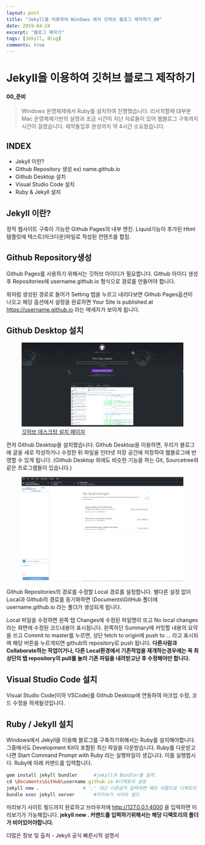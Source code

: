 ```yaml
---
layout: post
title: "Jekyll을 이용하여 Windows 에서 깃허브 블로그 제작하기_00"
date: 2019-04-24
excerpt: "블로그 제작기"
tags: [Jekyll, Blog]
comments: true
---
```

# Jekyll을 이용하여 깃허브 블로그 제작하기
#### 00_준비
> Windows 운영체제에서 Ruby를 설치하여 진행했습니다. 리서치할때 대부분 Mac 운영체제기반의 설명과 조금 시간이 지난 자료들이 있어 웹블로그 구축까지 시간이 걸렸습니다. 제작돌입후 완성까지 약 4시간 소요됬습니다. 

## INDEX
* Jekyll 이란?
* Github Repository 생성 ex) name.github.io
* Github Desktop 설치
* Visual Studio Code 설치
* Ruby & Jekyll 설치

## Jekyll 이란?
정적 웹사이트 구축이 가능한 Github Pages의 내부 엔진.
Liquid기능이 추가된 Html 템플릿에 텍스트(마크다운)파일로 작성된 컨텐츠를 합침.

## Github Repository생성

Github Pages를 사용하기 위해서는 깃허브 아이디가 필요합니다. Github 아이디 생성 후 Repositories에 
username.github.io 형식으로 경로를 만들어야 합니다.

위처럼 생성된 경로로 들어가 Setting 탭을 누르고 내리다보면 Github Pages옵션이 나오고 해당 옵션에서 설정을 완료하면 Your Site is published at https://username.github.io 라는 메세지가 보이게 됩니다. 

## Github Desktop 설치

<figure>
	<a href="https://desktop.github.com/"><img src="/assets/img/postimgs/2019/0425/jekyll0.png"></a>
	<figcaption><a href="http://www.flickr.com/photos/80901381@N04/7758832526/" title="Morning Fog Emerging From Trees by A Guy Taking Pictures, on Flickr">깃허브 데스크탑 설치 페이지</a></figcaption>
</figure>

먼저 Github Desktop을 설치했습니다. Github Desktop을 이용하면, 우리가 블로그에 글을 새로 작성하거나 수정한 뒤 파일을 인터넷 저장 공간에 저장하여 웹블로그에 반영할 수 있게 됩니다.
(Github Desktop 외에도 비슷한 기능을 하는 Git, Sourcetree와 같은 프로그램들이 있습니다.)

<figure>
	<img src="/assets/img/postimgs/2019/0425/jekyll1.png">
</figure>
Github Repositories의 경로를 수정할 Local 경로를 설정합니다. 별다른 설정 없이 Local과 Github의 경로를 동기화하면 \Documents\GitHub 폴더에 username.github.io 라는 폴더가 생성되게 됩니다.

Local 파일을 수정하면 왼쪽 탭 Changes에 수정된 파일명이 뜨고 No local changes라는 화면에 수정된 코드내용이 표시됩니다. 왼쪽하단 Summary에 커밋할 내용의 요약을 쓰고 Commit to master를 누르면, 상단 fetch to origin에 push to ... 라고 표시되며 해당 버튼을 누르게되면 github의 repository로 push 됩니다.
**다른사람과 Collaborate하는 작업이거나, 다른 Local환경에서 기존작업을 재개하는경우에는 꼭 최상단의 탭 repository의 pull를 눌러 기존 파일을 내려받고난 후 수정해야만 합니다.**

## Visual Studio Code 설치
Visual Studio Code(이하 VSCode)를 Github Desktop에 연동하여 마크업 수정, 코드 수정을 하게될것입니다. 

## Ruby / Jekyll 설치

Windows에서 Jekyll을 이용해 블로그를 구축하기위해서는 Ruby를 설치해야합니다. 그중에서도 Development Kit이 포함된 최신 파일을 다운받습니다.
Ruby를 다운받고나면 Start Command Prompt with Ruby 라는 실행파일이 생깁니다. 이를 실행합시다.
Ruby에 아래 커맨드를 입력합니다.

~~~ruby
gem install jekyll bundler		#jekyll과 Bundler를 설치.
cd \Documents\GitHub\username.github.io #디렉토리 설정
jekyll new . 				# '.' 대신 다른글자 입력하면 해당 이름으로 디렉토리 생성.
bundle exec jekyll server 		#미리보기 사이트 빌드
~~~

미리보기 사이트 빌드까지 완료하고 브라우저에 http://127.0.0.1:4000 을 입력하면 미리보기가 가능해집니다.
**jekyll new . 커맨드를 입력하기위해서는 해당 디렉토리의 폴더가 비어있어야합니다.**

더많은 정보 및 출처 - <a src="https://jekyllrb-ko.github.io/docs/quickstart/">Jekyll 공식 빠른시작 설명서</a>
